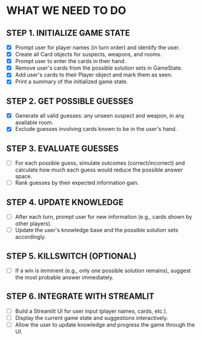 # WHAT WE NEED TO DO

## STEP 1. INITIALIZE GAME STATE
- [x] Prompt user for player names (in turn order) and identify the user.
- [x] Create all Card objects for suspects, weapons, and rooms.
- [x] Prompt user to enter the cards in their hand.
- [x] Remove user's cards from the possible solution sets in GameState.
- [x] Add user's cards to their Player object and mark them as seen.
- [x] Print a summary of the initialized game state.

## STEP 2. GET POSSIBLE GUESSES
- [x] Generate all valid guesses: any unseen suspect and weapon, in any available room.
- [x] Exclude guesses involving cards known to be in the user's hand.

## STEP 3. EVALUATE GUESSES
- [ ] For each possible guess, simulate outcomes (correct/incorrect) and calculate how much each guess would reduce the possible answer space.
- [ ] Rank guesses by their expected information gain.

## STEP 4. UPDATE KNOWLEDGE
- [ ] After each turn, prompt user for new information (e.g., cards shown by other players).
- [ ] Update the user's knowledge base and the possible solution sets accordingly.

## STEP 5. KILLSWITCH (OPTIONAL)
- [ ] If a win is imminent (e.g., only one possible solution remains), suggest the most probable answer immediately.

## STEP 6. INTEGRATE WITH STREAMLIT
- [ ] Build a Streamlit UI for user input (player names, cards, etc.).
- [ ] Display the current game state and suggestions interactively.
- [ ] Allow the user to update knowledge and progress the game through the UI.